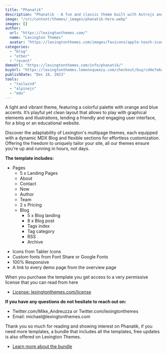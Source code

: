 ```yaml
---
title: "Phanatik"
description: "Phanatik - A fun and classic theme built with Astrojs and Talwind CSS for a blor or your personal website"
image: "/src/content/themes/_images/phanatik-hero.webp"
images: []
author:
  url: "https://lexingtonthemes.com/"
  name: "Lexington Themes"
  avatar: "https://lexingtonthemes.com/images/favicons/apple-touch-icon.png"
categories:
  - "blog"
  - "other"
  - "recent"
demoUrl: "https://lexingtonthemes.com/info/phanatik/"
buyUrl: "https://lexingtonthemes.lemonsqueezy.com/checkout/buy/cd4e7a6a-f165-43e1-a971-2f54570d88ca?aff_ref=wZDMbor3"
publishDate: "Dec 18, 2023"
tools:
  - "tailwind"
  - "alpinejs"
  - "mdx"
---
```


A light and vibrant theme, featuring a colorful palette with orange and blue accents. It’s playful yet clean layout that allows to play with graphical elements and illustrations, lending a friendly and engaging user interface, for a blog or an educational website.

Discover the adaptability of Lexington's multipage themes, each equipped with a dynamic MDX Blog and flexible sections for effortless customization. Offering the freedom to uniquely tailor your site, all our themes ensure you're up and running in hours, not days.

<p><strong>The template includes:</strong></p>

<ul>
  <li>Pages
    <ul>
      <li>5 x Landing Pages</li>
      <li>About</li>
      <li>Contact</li>
      <li>Now</li>
      <li>Author</li>
      <li>Team</li>
      <li>2 x Pricing</li>
      <li>Blog
        <ul>
          <li>5 x Blog landing</li>
          <li>8 x Blog post</li>
          <li>Tags index</li>
          <li>Tag category</li>
          <li>RSS</li>
          <li>Archive</li>
        </ul>
      </li>
    </ul>
  </li>
</ul>
<ul>

  <li>Icons from Tabler Icons</li>
  <li>Custom fonts from Font Share or Google Fonts</li>
  <li>100%&nbsp;Responsive</li>
  <li>A link to every demo page from the overview page</li>
</ul>
<p>When you purchase the template you get access to a very permissive license that you can read from here</p>
<ul>
  <li><a href="https://lexingtonthemes.com/license/" rel="noopener noreferrer" target="_blank">License: lexingtonthemes.com/license</a></li>
</ul>
<p><strong>If you have any questions do not hesitate to reach out on:</strong></p>
<ul>
  <li>Twitter.com/Mike_Andreuzza or&nbsp;Twitter.com/lexingtonthemes</li>
  <li>Email: michael@lexingtonthemes.com</li>
</ul>
<p>Thank you so much for reading and showing interest on Phanatik, if you need more templates, a bundle that includes all the templates, free updates is also offered on Lexington Themes.&nbsp;</p>
<ul>
  <li><a href="https://lexingtonthemes.com/pricing/" rel="noopener noreferrer" target="_blank">Learn more about the bundle</a></li>
</ul>
